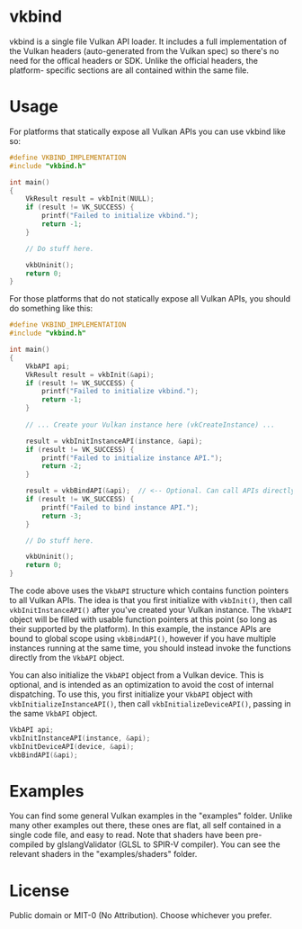 vkbind
======
vkbind is a single file Vulkan API loader. It includes a full implementation of the Vulkan headers (auto-generated
from the Vulkan spec) so there's no need for the offical headers or SDK. Unlike the official headers, the platform-
specific sections are all contained within the same file.

Usage
=====
For platforms that statically expose all Vulkan APIs you can use vkbind like so:
```c
#define VKBIND_IMPLEMENTATION
#include "vkbind.h"

int main()
{
    VkResult result = vkbInit(NULL);
    if (result != VK_SUCCESS) {
        printf("Failed to initialize vkbind.");
        return -1;
    }

    // Do stuff here.

    vkbUninit();
    return 0;
}
```
For those platforms that do not statically expose all Vulkan APIs, you should do something like this:
```c
#define VKBIND_IMPLEMENTATION
#include "vkbind.h"

int main()
{
    VkbAPI api;
    VkResult result = vkbInit(&api);
    if (result != VK_SUCCESS) {
        printf("Failed to initialize vkbind.");
        return -1;
    }
    
    // ... Create your Vulkan instance here (vkCreateInstance) ...

    result = vkbInitInstanceAPI(instance, &api);
    if (result != VK_SUCCESS) {
        printf("Failed to initialize instance API.");
        return -2;
    }

    result = vkbBindAPI(&api);  // <-- Optional. Can call APIs directly like api.vkDestroyInstance().
    if (result != VK_SUCCESS) {
        printf("Failed to bind instance API.");
        return -3;
    }

    // Do stuff here.

    vkbUninit();
    return 0;
}
```
The code above uses the `VkbAPI` structure which contains function pointers to all Vulkan APIs. The idea is that you
first initialize with `vkbInit()`, then call `vkbInitInstanceAPI()` after you've created your Vulkan instance. The
`VkbAPI` object will be filled with usable function pointers at this point (so long as their supported by the platform).
In this example, the instance APIs are bound to global scope using `vkbBindAPI()`, however if you have multiple
instances running at the same time, you should instead invoke the functions directly from the `VkbAPI` object.

You can also initialize the `VkbAPI` object from a Vulkan device. This is optional, and is intended as an optimization
to avoid the cost of internal dispatching. To use this, you first initialize your `VkbAPI` object with
`vkbInitializeInstanceAPI()`, then call `vkbInitializeDeviceAPI()`, passing in the same `VkbAPI` object.
```c
VkbAPI api;
vkbInitInstanceAPI(instance, &api);
vkbInitDeviceAPI(device, &api);
vkbBindAPI(&api);
```

Examples
========
You can find some general Vulkan examples in the "examples" folder. Unlike many other examples out there, these ones
are flat, all self contained in a single code file, and easy to read. Note that shaders have been pre-compiled by
glslangValidator (GLSL to SPIR-V compiler). You can see the relevant shaders in the "examples/shaders" folder.

License
=======
Public domain or MIT-0 (No Attribution). Choose whichever you prefer.